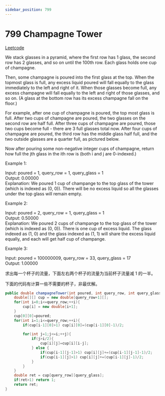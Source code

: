 ```yaml
---
sidebar_position: 799
---
```


# 799 Champagne Tower

[Leetcode](https://leetcode.com/problems/champagne-tower/)

We stack glasses in a pyramid, where the first row has 1 glass, the second row has 2 glasses, and so on until the 100th row.  Each glass holds one cup of champagne.

Then, some champagne is poured into the first glass at the top.  When the topmost glass is full, any excess liquid poured will fall equally to the glass immediately to the left and right of it.  When those glasses become full, any excess champagne will fall equally to the left and right of those glasses, and so on.  (A glass at the bottom row has its excess champagne fall on the floor.)

For example, after one cup of champagne is poured, the top most glass is full.  After two cups of champagne are poured, the two glasses on the second row are half full.  After three cups of champagne are poured, those two cups become full - there are 3 full glasses total now.  After four cups of champagne are poured, the third row has the middle glass half full, and the two outside glasses are a quarter full, as pictured below.



Now after pouring some non-negative integer cups of champagne, return how full the jth glass in the ith row is (both i and j are 0-indexed.)

 

Example 1:

Input: poured = 1, query_row = 1, query_glass = 1  
Output: 0.00000  
Explanation: We poured 1 cup of champange to the top glass of the tower (which is indexed as (0, 0)). There will be no excess liquid so all the glasses under the top glass will remain empty.  

Example 2:

Input: poured = 2, query_row = 1, query_glass = 1  
Output: 0.50000  
Explanation: We poured 2 cups of champange to the top glass of the tower (which is indexed as (0, 0)). There is one cup of excess liquid. The glass indexed as (1, 0) and the glass indexed as (1, 1) will share the excess liquid equally, and each will get half cup of champange.  

Example 3:

Input: poured = 100000009, query_row = 33, query_glass = 17  
Output: 1.00000  

求出每一个杯子的流量，下面左右两个杯子的流量为当前杯子流量减 1 的一半。

下面的代码有计算一些不需要的杯子，非最优解。

```java
public double champagneTower(int poured, int query_row, int query_glass) {
    double[][] cup = new double[query_row+1][];
    for(int i=0;i<=query_row;++i){
        cup[i] = new double[i+1];
    }
    cup[0][0]=poured;
    for(int i=1;i<=query_row;++i){
        if(cup[i-1][0]>1) cup[i][0]=(cup[i-1][0]-1)/2;
        
        for(int j=1;j<=i;++j){
            if(j>i/2){
                cup[i][j]=cup[i][i-j];
            } else {
                if(cup[i-1][j-1]>1) cup[i][j]+=(cup[i-1][j-1]-1)/2;
                if(cup[i-1][j]>1) cup[i][j]+=(cup[i-1][j]-1)/2;
            }
        }
    }
    double ret = cup[query_row][query_glass];
    if(ret>1) return 1;
    return ret;
}
```
